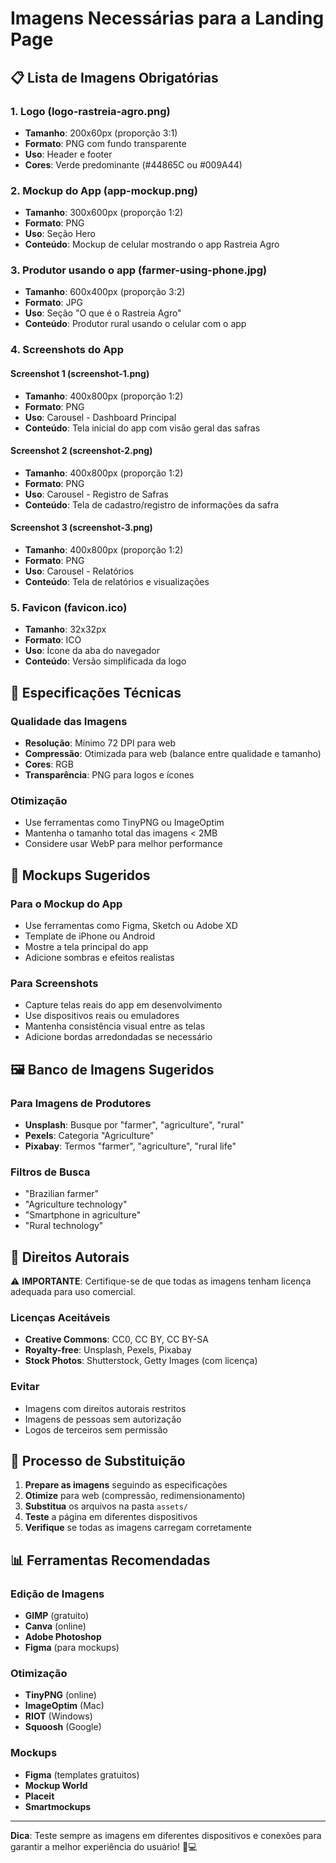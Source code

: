 # Imagens Necessárias para a Landing Page

## 📋 Lista de Imagens Obrigatórias

### 1. Logo (logo-rastreia-agro.png)
- **Tamanho**: 200x60px (proporção 3:1)
- **Formato**: PNG com fundo transparente
- **Uso**: Header e footer
- **Cores**: Verde predominante (#44865C ou #009A44)

### 2. Mockup do App (app-mockup.png)
- **Tamanho**: 300x600px (proporção 1:2)
- **Formato**: PNG
- **Uso**: Seção Hero
- **Conteúdo**: Mockup de celular mostrando o app Rastreia Agro

### 3. Produtor usando o app (farmer-using-phone.jpg)
- **Tamanho**: 600x400px (proporção 3:2)
- **Formato**: JPG
- **Uso**: Seção "O que é o Rastreia Agro"
- **Conteúdo**: Produtor rural usando o celular com o app

### 4. Screenshots do App

#### Screenshot 1 (screenshot-1.png)
- **Tamanho**: 400x800px (proporção 1:2)
- **Formato**: PNG
- **Uso**: Carousel - Dashboard Principal
- **Conteúdo**: Tela inicial do app com visão geral das safras

#### Screenshot 2 (screenshot-2.png)
- **Tamanho**: 400x800px (proporção 1:2)
- **Formato**: PNG
- **Uso**: Carousel - Registro de Safras
- **Conteúdo**: Tela de cadastro/registro de informações da safra

#### Screenshot 3 (screenshot-3.png)
- **Tamanho**: 400x800px (proporção 1:2)
- **Formato**: PNG
- **Uso**: Carousel - Relatórios
- **Conteúdo**: Tela de relatórios e visualizações

### 5. Favicon (favicon.ico)
- **Tamanho**: 32x32px
- **Formato**: ICO
- **Uso**: Ícone da aba do navegador
- **Conteúdo**: Versão simplificada da logo

## 🎨 Especificações Técnicas

### Qualidade das Imagens
- **Resolução**: Mínimo 72 DPI para web
- **Compressão**: Otimizada para web (balance entre qualidade e tamanho)
- **Cores**: RGB
- **Transparência**: PNG para logos e ícones

### Otimização
- Use ferramentas como TinyPNG ou ImageOptim
- Mantenha o tamanho total das imagens < 2MB
- Considere usar WebP para melhor performance

## 📱 Mockups Sugeridos

### Para o Mockup do App
- Use ferramentas como Figma, Sketch ou Adobe XD
- Template de iPhone ou Android
- Mostre a tela principal do app
- Adicione sombras e efeitos realistas

### Para Screenshots
- Capture telas reais do app em desenvolvimento
- Use dispositivos reais ou emuladores
- Mantenha consistência visual entre as telas
- Adicione bordas arredondadas se necessário

## 🖼️ Banco de Imagens Sugeridos

### Para Imagens de Produtores
- **Unsplash**: Busque por "farmer", "agriculture", "rural"
- **Pexels**: Categoria "Agriculture"
- **Pixabay**: Termos "farmer", "agriculture", "rural life"

### Filtros de Busca
- "Brazilian farmer"
- "Agriculture technology"
- "Smartphone in agriculture"
- "Rural technology"

## 📝 Direitos Autorais

⚠️ **IMPORTANTE**: Certifique-se de que todas as imagens tenham licença adequada para uso comercial.

### Licenças Aceitáveis
- **Creative Commons**: CC0, CC BY, CC BY-SA
- **Royalty-free**: Unsplash, Pexels, Pixabay
- **Stock Photos**: Shutterstock, Getty Images (com licença)

### Evitar
- Imagens com direitos autorais restritos
- Imagens de pessoas sem autorização
- Logos de terceiros sem permissão

## 🔄 Processo de Substituição

1. **Prepare as imagens** seguindo as especificações
2. **Otimize** para web (compressão, redimensionamento)
3. **Substitua** os arquivos na pasta `assets/`
4. **Teste** a página em diferentes dispositivos
5. **Verifique** se todas as imagens carregam corretamente

## 📊 Ferramentas Recomendadas

### Edição de Imagens
- **GIMP** (gratuito)
- **Canva** (online)
- **Adobe Photoshop**
- **Figma** (para mockups)

### Otimização
- **TinyPNG** (online)
- **ImageOptim** (Mac)
- **RIOT** (Windows)
- **Squoosh** (Google)

### Mockups
- **Figma** (templates gratuitos)
- **Mockup World**
- **Placeit**
- **Smartmockups**

---

**Dica**: Teste sempre as imagens em diferentes dispositivos e conexões para garantir a melhor experiência do usuário! 📱💻